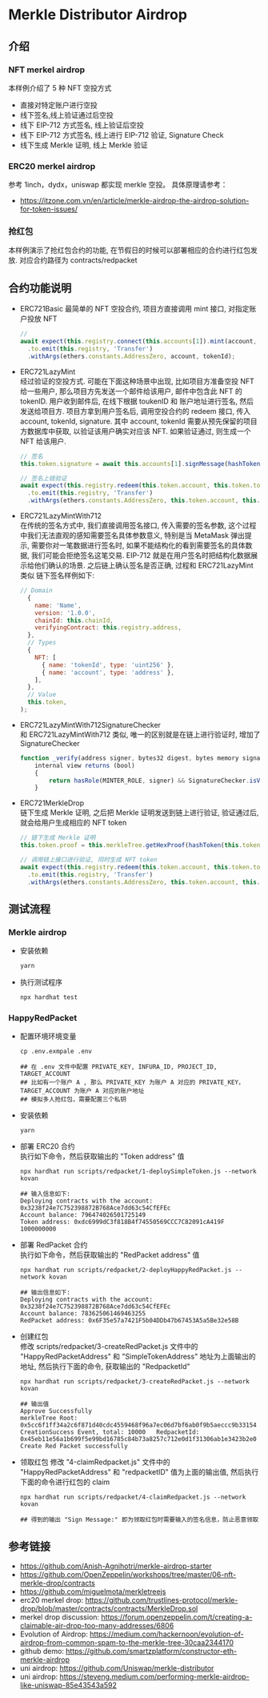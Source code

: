 # Merkle Distributor Airdrop

## 介绍

### NFT merkel airdrop

本样例介绍了 5 种 NFT 空投方式

- 直接对特定账户进行空投
- 线下签名,线上验证通过后空投
- 线下 EIP-712 方式签名, 线上验证后空投
- 线下 EIP-712 方式签名, 线上进行 EIP-712 验证, Signature Check
- 线下生成 Merkle 证明, 线上 Merkle 验证

### ERC20 merkel airdrop

参考 1inch，dydx，uniswap 都实现 merkle 空投。 具体原理请参考：

- <https://itzone.com.vn/en/article/merkle-airdrop-the-airdrop-solution-for-token-issues/>

### 抢红包

本样例演示了抢红包合约的功能, 在节假日的时候可以部署相应的合约进行红包发放.
对应合约路径为 contracts/redpacket

## 合约功能说明

- ERC721Basic
  最简单的 NFT 空投合约, 项目方直接调用 mint 接口, 对指定账户投放 NFT

  ```js
  //
  await expect(this.registry.connect(this.accounts[1]).mint(account, tokenId))
    .to.emit(this.registry, 'Transfer')
    .withArgs(ethers.constants.AddressZero, account, tokenId);
  ```

- ERC721LazyMint  
  经过验证的空投方式. 可能在下面这种场景中出现, 比如项目方准备空投 NFT 给一些用户, 那么项目方先发送一个邮件给该用户, 邮件中包含此 NFT 的 tokenID. 用户收到邮件后, 在线下根据 toukenID 和 账户地址进行签名, 然后发送给项目方. 项目方拿到用户签名后, 调用空投合约的 redeem 接口, 传入 account, tokenId, signature. 其中 account, tokenId 需要从预先保留的项目方数据库中获取, 以验证该用户确实对应该 NFT. 如果验证通过, 则生成一个 NFT 给该用户.

  ```js
  // 签名
  this.token.signature = await this.accounts[1].signMessage(hashToken(this.token.tokenId, this.token.account));

  // 签名上链验证
  await expect(this.registry.redeem(this.token.account, this.token.tokenId, this.token.signature))
    .to.emit(this.registry, 'Transfer')
    .withArgs(ethers.constants.AddressZero, this.token.account, this.token.tokenId);
  ```

- ERC721LazyMintWith712  
  在传统的签名方式中, 我们直接调用签名接口, 传入需要的签名参数, 这个过程中我们无法直观的感知需要签名具体参数意义, 特别是当 MetaMask 弹出提示, 需要你对一笔数据进行签名时, 如果不能结构化的看到需要签名的具体数据, 我们可能会拒绝签名这笔交易.
  EIP-712 就是在用户签名时把结构化数据展示给他们确认的场景. 之后链上确认签名是否正确, 过程和 ERC721LazyMint 类似
  链下签名样例如下:

  ```js
  // Domain
    {
      name: 'Name',
      version: '1.0.0',
      chainId: this.chainId,
      verifyingContract: this.registry.address,
    },
    // Types
    {
      NFT: [
        { name: 'tokenId', type: 'uint256' },
        { name: 'account', type: 'address' },
      ],
    },
    // Value
    this.token,
  );
  ```

- ERC721LazyMintWith712SignatureChecker  
  和 ERC721LazyMintWith712 类似, 唯一的区别就是在链上进行验证时, 增加了 SignatureChecker

  ```js
  function _verify(address signer, bytes32 digest, bytes memory signature)
      internal view returns (bool)
      {
          return hasRole(MINTER_ROLE, signer) && SignatureChecker.isValidSignatureNow(signer, digest, signature);
      }
  ```

- ERC721MerkleDrop  
  链下生成 Merkle 证明, 之后把 Merkle 证明发送到链上进行验证, 验证通过后, 就会给用户生成相应的 NFT token

  ```js
  // 链下生成 Merkle 证明
  this.token.proof = this.merkleTree.getHexProof(hashToken(this.token.tokenId, this.token.account));

  // 调用链上接口进行验证, 同时生成 NFT token
  await expect(this.registry.redeem(this.token.account, this.token.tokenId, this.token.signature))
    .to.emit(this.registry, 'Transfer')
    .withArgs(ethers.constants.AddressZero, this.token.account, this.token.tokenId);
  ```

## 测试流程

### Merkle airdrop

- 安装依赖

  ```bash
  yarn
  ```

- 执行测试程序

  ```bash
  npx hardhat test
  ```

### HappyRedPacket

- 配置环境环境变量

  ```shell
  cp .env.exmpale .env

  ## 在 .env 文件中配置 PRIVATE_KEY, INFURA_ID, PROJECT_ID, TARGET_ACCOUNT
  ## 比如有一个账户 A , 那么 PRIVATE_KEY 为账户 A 对应的 PRIVATE_KEY， TARGET_ACCOUNT 为账户 A 对应的账户地址
  ## 模拟多人抢红包，需要配置三个私钥
  ```

- 安装依赖

  ```shell
  yarn
  ```

- 部署 ERC20 合约  
  执行如下命令，然后获取输出的 "Token address" 值

  ```shell
  npx hardhat run scripts/redpacket/1-deploySimpleToken.js --network kovan

  ## 输入信息如下:
  Deploying contracts with the account: 0x3238f24e7C752398872B768Ace7dd63c54CfEFEc
  Account balance: 796474026501725149
  Token address: 0xdc6999dC3f818B4f74550569CCC7C82091cA419F
  1000000000
  ```

- 部署 RedPacket 合约  
  执行如下命令，然后获取输出的 "RedPacket address" 值

  ```shell
  npx hardhat run scripts/redpacket/2-deployHappyRedPacket.js --network kovan

  ## 输出信息如下:
  Deploying contracts with the account: 0x3238f24e7C752398872B768Ace7dd63c54CfEFEc
  Account balance: 783625061469463255
  RedPacket address: 0x6F35e57a7421F5b04DDb47b67453A5a5Be32e58B
  ```

- 创建红包  
  修改 scripts/redpacket/3-createRedPacket.js 文件中的 "HappyRedPacketAddress" 和 "SimpleTokenAddress" 地址为上面输出的地址, 然后执行下面的命令, 获取输出的 "RedpacketId"

  ```shell
  npx hardhat run scripts/redpacket/3-createRedPacket.js --network kovan

  ## 输出值
  Approve Successfully
  merkleTree Root: 0x5cc6f1ff34a2c6f871d40cdc4559468f96a7ec06d7bf6ab0f9b5aeccc9b33154
  CreationSuccess Event, total: 10000   RedpacketId: 0x45eb11e56a1b699f5e99bd16785c84b73a8257c712e0d1f31306ab1e3423b2e0
  Create Red Packet successfully
  ```

- 领取红包
  修改 "4-claimRedpacket.js" 文件中的 "HappyRedPacketAddress" 和 "redpacketID" 值为上面的输出值, 然后执行下面的命令进行红包的 claim

  ```shell
  npx hardhat run scripts/redpacket/4-claimRedpacket.js --network kovan

  ## 得到的输出 "Sign Message:" 即为领取红包时需要输入的签名信息，防止恶意领取
  ```

## 参考链接

- <https://github.com/Anish-Agnihotri/merkle-airdrop-starter>
- <https://github.com/OpenZeppelin/workshops/tree/master/06-nft-merkle-drop/contracts>
- <https://github.com/miguelmota/merkletreejs>
- erc20 merkel drop: <https://github.com/trustlines-protocol/merkle-drop/blob/master/contracts/contracts/MerkleDrop.sol>
- merkel drop discussion: <https://forum.openzeppelin.com/t/creating-a-claimable-air-drop-too-many-addresses/6806>
- Evolution of Airdrop: <https://medium.com/hackernoon/evolution-of-airdrop-from-common-spam-to-the-merkle-tree-30caa2344170>
- github demo: <https://github.com/smartzplatform/constructor-eth-merkle-airdrop>
- uni airdrop: <https://github.com/Uniswap/merkle-distributor>
- uni airdrop: <https://steveng.medium.com/performing-merkle-airdrop-like-uniswap-85e43543a592>
